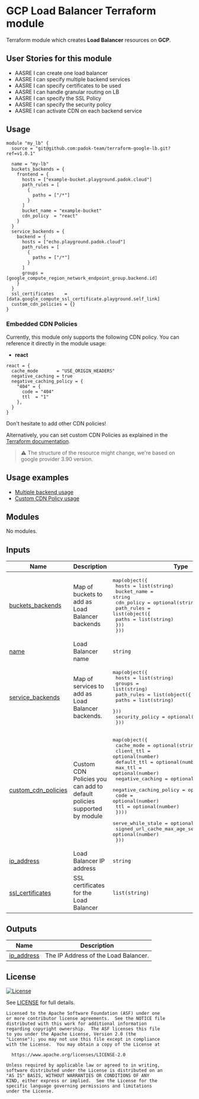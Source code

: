 # GCP Load Balancer Terraform module

Terraform module which creates **Load Balancer** resources on **GCP**. 
<!-- This module is an abstraction of the [MODULE_NAME](https://github.com/a_great_module) by [@someoneverysmart](https://github.com/someoneverysmart). -->

## User Stories for this module

- AASRE I can create one load balancer
- AASRE I can specify multiple backend services
- AASRE I can specify certificates to be used
- AASRE I can handle granular routing on LB
- AASRE I can specify the SSL Policy
- AASRE I can specify the security policy
- AASRE I can activate CDN on each backend service

## Usage

```hcl
module "my_lb" {
  source = "git@github.com:padok-team/terraform-google-lb.git?ref=v1.0.1"

  name = "my-lb"
  buckets_backends = {
    frontend = {
      hosts = ["example-bucket.playground.padok.cloud"]
      path_rules = [
        {
          paths = ["/*"]
        }
      ]
      bucket_name = "example-bucket"
      cdn_policy  = "react"
    }
  }
  service_backends = {
    backend = {
      hosts = ["echo.playground.padok.cloud"]
      path_rules = [
        {
          paths = ["/*"]
        }
      ]
      groups = [google_compute_region_network_endpoint_group.backend.id]
    }
  }
  ssl_certificates    = [data.google_compute_ssl_certificate.playground.self_link]
  custom_cdn_policies = {}
}
```

### Embedded CDN Policies

Currently, this module only supports the following CDN policy. You can reference it directly in the module usage:

- **react**

```hcl
react = {
  cache_mode       = "USE_ORIGIN_HEADERS"
  negative_caching = true
  negative_caching_policy = {
    "404" = {
      code = "404"
      ttl  = "1"
    },
  }
}
```

Don't hesitate to add other CDN policies!

Alternatively, you can set custom CDN Policies as explained in the [Terraform documentation](https://registry.terraform.io/providers/hashicorp/google/latest/docs/resources/compute_backend_bucket#cdn_policy).

> :warning: The structure of the resource might change, we're based on google provider 3.90 version.

## Usage examples

- [Multiple backend usage](examples/multi-backend-lb/main.tf)
- [Custom CDN Policy usage](examples/custom-cdn-policy/main.tf)

<!-- BEGIN_TF_DOCS -->
## Modules

No modules.

## Inputs

| Name | Description | Type | Default | Required |
|------|-------------|------|---------|:--------:|
| <a name="input_buckets_backends"></a> [buckets\_backends](#input\_buckets\_backends) | Map of buckets to add as Load Balancer backends | <pre>map(object({<br>    hosts       = list(string)<br>    bucket_name = string<br>    cdn_policy  = optional(string)<br>    path_rules = list(object({<br>      paths = list(string)<br>    }))<br>  }))</pre> | n/a | yes |
| <a name="input_name"></a> [name](#input\_name) | Load Balancer name | `string` | n/a | yes |
| <a name="input_service_backends"></a> [service\_backends](#input\_service\_backends) | Map of services to add as Load Balancer backends. | <pre>map(object({<br>    hosts  = list(string)<br>    groups = list(string)<br>    path_rules = list(object({<br>      paths = list(string)<br>    }))<br>    security_policy = optional(string)<br>  }))</pre> | n/a | yes |
| <a name="input_custom_cdn_policies"></a> [custom\_cdn\_policies](#input\_custom\_cdn\_policies) | Custom CDN Policies you can add to default policies supported by module | <pre>map(object({<br>    cache_mode       = optional(string)<br>    client_ttl       = optional(number)<br>    default_ttl      = optional(number)<br>    max_ttl          = optional(number)<br>    negative_caching = optional(bool)<br>    negative_caching_policy = optional(map(object({<br>      code = optional(number)<br>      ttl  = optional(number)<br>    })))<br>    serve_while_stale            = optional(number)<br>    signed_url_cache_max_age_sec = optional(number)<br>  }))</pre> | `{}` | no |
| <a name="input_ip_address"></a> [ip\_address](#input\_ip\_address) | Load Balancer IP address | `string` | `""` | no |
| <a name="input_ssl_certificates"></a> [ssl\_certificates](#input\_ssl\_certificates) | SSL certificates for the Load Balancer | `list(string)` | `[]` | no |

## Outputs

| Name | Description |
|------|-------------|
| <a name="output_ip_address"></a> [ip\_address](#output\_ip\_address) | The IP Address of the Load Balancer. |
<!-- END_TF_DOCS -->

## License

[![License](https://img.shields.io/badge/License-Apache%202.0-blue.svg)](https://opensource.org/licenses/Apache-2.0)

See [LICENSE](LICENSE) for full details.

```text
Licensed to the Apache Software Foundation (ASF) under one
or more contributor license agreements.  See the NOTICE file
distributed with this work for additional information
regarding copyright ownership.  The ASF licenses this file
to you under the Apache License, Version 2.0 (the
"License"); you may not use this file except in compliance
with the License.  You may obtain a copy of the License at

  https://www.apache.org/licenses/LICENSE-2.0

Unless required by applicable law or agreed to in writing,
software distributed under the License is distributed on an
"AS IS" BASIS, WITHOUT WARRANTIES OR CONDITIONS OF ANY
KIND, either express or implied.  See the License for the
specific language governing permissions and limitations
under the License.
```
